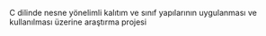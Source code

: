 C dilinde nesne yönelimli kalıtım ve sınıf yapılarının 
uygulanması ve kullanılması üzerine araştırma projesi
